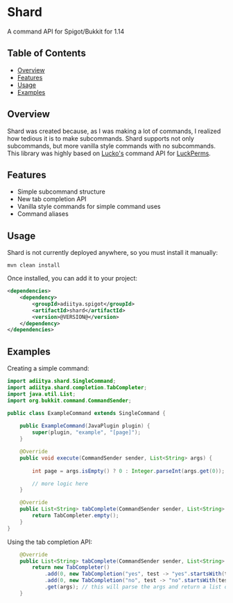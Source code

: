 # Shard
A command API for Spigot/Bukkit for 1.14

## Table of Contents
* [Overview](#overview)
* [Features](#features)
* [Usage](#usage)
* [Examples](#examples)

## Overview
Shard was created because, as I was making a lot of commands, 
I realized how tedious it is to make subcommands. Shard 
supports not only subcommands, but more vanilla style commands 
with no subcommands. This library was highly based on [Lucko's](https://github.com/lucko) 
command API for [LuckPerms](https://github.com/lucko/LuckPerms).

## Features
* Simple subcommand structure
* New tab completion API
* Vanilla style commands for simple command uses
* Command aliases

## Usage
Shard is not currently deployed anywhere, so you must install it manually:
```
mvn clean install
```
Once installed, you can add it to your project:
```xml
<dependencies>
    <dependency>
        <groupId>adiitya.spigot</groupId>
        <artifactId>shard</artifactId>
        <version>@VERSION@</version>
    </dependency>
</dependencies>
```

## Examples
Creating a simple command:
```java
import adiitya.shard.SingleCommand;
import adiitya.shard.completion.TabCompleter;
import java.util.List;
import org.bukkit.command.CommandSender;

public class ExampleCommand extends SingleCommand {
    
    public ExampleCommand(JavaPlugin plugin) {
        super(plugin, "example", "[page]");
    }

    @Override
    public void execute(CommandSender sender, List<String> args) {
        
        int page = args.isEmpty() ? 0 : Integer.parseInt(args.get(0));

        // more logic here
    }

    @Override
    public List<String> tabComplete(CommandSender sender, List<String> args) {
        return TabCompleter.empty();
    }   
}
```

Using the tab completion API:
```java
    @Override
    public List<String> tabComplete(CommandSender sender, List<String> args) {
        return new TabCompleter()
            .add(0, new TabCompletion("yes", test -> "yes".startsWith(test)))
            .add(0, new TabCompletion("no", test -> "no".startsWith(test)))
            .get(args); // this will parse the args and return a list of valid completions
    }
```
